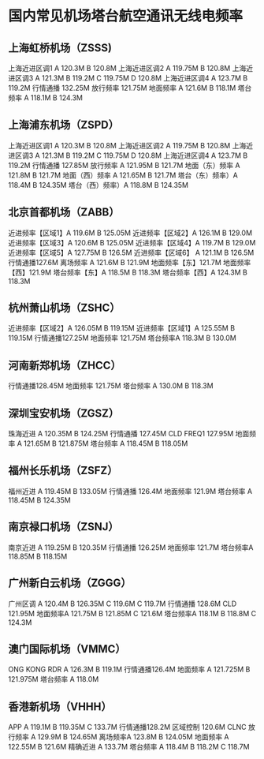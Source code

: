 # 国内常见机场塔台航空通讯无线电频率



## 上海虹桥机场（ZSSS)

上海近进区调1 A 120.3M B 120.8M
上海近进区调2 A 119.75M B 120.8M
上海近进区调3 A 121.3M B 119.2M C 119.75M D 120.8M
上海近进区调4 A 123.7M B 119.2M
行情通播 132.25M
放行频率 121.75M
地面频率 A 121.6M B 118.1M
塔台频率 A 118.1M B 124.3M

## 上海浦东机场（ZSPD）

上海近进区调1 A 120.3M B 120.8M
上海近进区调2 A 119.75M B 120.8M
上海近进区调3 A 121.3M B 119.2M C 119.75M D 120.8M
上海近进区调4 A 123.7M B 119.2M
行情通播 127.85M
放行频率 A 121.95M B 121.7M
地面（东）频率 A 121.8M B 121.7M
地面（西）频率 A 121.65M B 121.7M
塔台（东）频率）A 118.4M B 124.35M
塔台（西）频率）A 118.8M B 124.35M

## 北京首都机场（ZABB）

近进频率【区域1】A 119.6M B 125.05M
近进频率【区域2】A 126.1M B 129.0M
近进频率【区域3】A 120.6M B 125.05M
近进频率【区域4】A 119.7M B 129.0M
近进频率【区域5】A 127.75M B 126.5M
近进频率【区域6】 A 121.1M B 126.5M
行情通播127.6M
离场频率 A 121.6M B 121.9M
地面频率【东】121.7M
地面频率【西】121.9M
塔台频率【东】A 118.5M B 118.3M
塔台频率【西】A 124.3M B 118.3M

## 杭州萧山机场（ZSHC）

近进频率【区域2】A 126.05M B 119.15M
近进频率【区域1】A 125.55M B 119.15M
行情通播127.25M
地面频率 121.75M
塔台频率A 118.3M B 130.0M

## 河南新郑机场（ZHCC）

行情通播128.45M
地面频率 121.75M
塔台频率 A 130.0M B 118.3M

## 深圳宝安机场（ZGSZ）

珠海近进 A 120.35M B 124.25M
行情通播 127.45M
CLD FREQ1 127.95M
地面频率 A 121.65M B 121.875M
塔台频率 A 118.45M B 118.05M

## 福州长乐机场（ZSFZ）

福州近进 A 119.45M B 133.05M
行情通播 126.4M
地面频率 121.9M
塔台频率 A 118.45M B 124.35M

## 南京禄口机场（ZSNJ）

南京近进 A 119.25M B 120.35M
行情通播 126.25M
地面频率 121.7M
塔台频率A 118.85M B 118.15M

## 广州新白云机场（ZGGG）

广州区调 A 120.4M B 126.35M C 119.6M C 119.7M
行情通播 128.6M
CLD 121.95M
地面频率A 121.75M B 121.85M C 121.6M
塔台频率A 118.1M B 118.8M C 124.3M

## 澳门国际机场（VMMC）

ONG KONG RDR A 126.3M B 119.1M
行情通播126.4M
地面频率 A 121.725M B 121.975M
塔台频率 A 118.0M

## 香港新机场（VHHH）

APP A 119.1M B 119.35M C 133.7M
行情通播128.2M
区域控制 120.6M
CLNC 放行频率 A 129.9M B 124.65M
离场频率A 123.8M B 124.05M
地面频率 A 122.55M B 121.6M
精确近进 A 133.7M
塔台频率 A 118.4M B 118.2M C 118.7M
